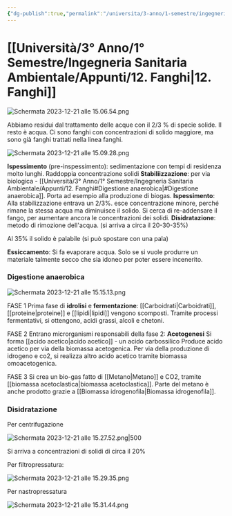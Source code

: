 ```yaml
---
{"dg-publish":true,"permalink":"/universita/3-anno/1-semestre/ingegneria-sanitaria-ambientale/appunti/12-fanghi/"}
---
```


# [[Università/3° Anno/1° Semestre/Ingegneria Sanitaria Ambientale/Appunti/12. Fanghi\|12. Fanghi]]



![Schermata 2023-12-21 alle 15.06.54.png](/img/user/Universit%C3%A0/3%C2%B0%20Anno/1%C2%B0%20Semestre/Ingegneria%20Sanitaria%20Ambientale/Appunti/allegati/Schermata%202023-12-21%20alle%2015.06.54.png)

Abbiamo residui dal trattamento delle acque con il 2/3 % di specie solide. Il resto è acqua.
Ci sono fanghi con concentrazioni di solido maggiore, ma sono già fanghi trattati nella linea fanghi.

![Schermata 2023-12-21 alle 15.09.28.png](/img/user/Universit%C3%A0/3%C2%B0%20Anno/1%C2%B0%20Semestre/Ingegneria%20Sanitaria%20Ambientale/Appunti/allegati/Schermata%202023-12-21%20alle%2015.09.28.png)

**Ispessimento** (pre-inspessimento): sedimentazione con tempi di residenza molto lunghi. Raddoppia concentrazione solidi
**Stabiliizzazione**: per via biologica - [[Università/3° Anno/1° Semestre/Ingegneria Sanitaria Ambientale/Appunti/12. Fanghi#Digestione anaerobica\|#Digestione anaerobica]]. Porta ad esempio alla produzione di biogas.
**Ispessimento**: Alla stabilizzazione entrava un 2/3%. esce concentrazione minore, perché rimane la stessa acqua ma diminuisce il solido. Si cerca di re-addensare il fango, per aumentare ancora le concentrazioni dei solidi.
**Disidratazione**: metodo di rimozione dell'acqua. (si arriva a circa il 20-30-35%)

Al 35% il solido è palabile (si può spostare con una pala)

**Essiccamento**: Si fa evaporare acqua. Solo se si vuole produrre un materiale talmente secco che sia idoneo per poter essere incenerito.





### Digestione anaerobica

![Schermata 2023-12-21 alle 15.15.13.png](/img/user/Universit%C3%A0/3%C2%B0%20Anno/1%C2%B0%20Semestre/Ingegneria%20Sanitaria%20Ambientale/Appunti/allegati/Schermata%202023-12-21%20alle%2015.15.13.png)

FASE 1
Prima fase di **idrolisi** e **fermentazione**: [[Carboidrati\|Carboidrati]], [[proteine\|proteine]] e [[lipidi\|lipidi]] vengono scomposti. Tramite processi fermentativi, si ottengono, acidi grassi, alcoli e chetoni.

FASE 2
Entrano microrganismi responsabili della fase 2: **Acetogenesi**
Si forma [[acido acetico\|acido acetico]] - un acido carbossilico
Produce acido acetico per via della biomassa acetogenica. 
Per via della produzione di idrogeno e co2, si realizza altro acido acetico tramite biomassa omoacetogenica.

FASE 3
Si crea un bio-gas fatto di [[Metano\|Metano]] e CO2, tramite [[biomassa acetoclastica\|biomassa acetoclastica]].
Parte del metano è anche prodotto grazie a [[Biomassa idrogenofila\|Biomassa idrogenofila]].

### Disidratazione

Per centrifugazione

![Schermata 2023-12-21 alle 15.27.52.png|500](/img/user/Universit%C3%A0/3%C2%B0%20Anno/1%C2%B0%20Semestre/Ingegneria%20Sanitaria%20Ambientale/Appunti/allegati/Schermata%202023-12-21%20alle%2015.27.52.png)

Si arriva a concentrazioni di solidi di circa il 20%

Per filtropressatura:

![Schermata 2023-12-21 alle 15.29.35.png](/img/user/Universit%C3%A0/3%C2%B0%20Anno/1%C2%B0%20Semestre/Ingegneria%20Sanitaria%20Ambientale/Appunti/allegati/Schermata%202023-12-21%20alle%2015.29.35.png)


Per nastropressatura

![Schermata 2023-12-21 alle 15.31.44.png](/img/user/Universit%C3%A0/3%C2%B0%20Anno/1%C2%B0%20Semestre/Ingegneria%20Sanitaria%20Ambientale/Appunti/allegati/Schermata%202023-12-21%20alle%2015.31.44.png)

